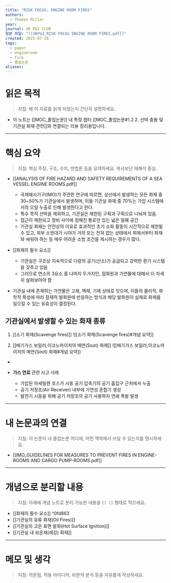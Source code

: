 ```yaml
---
title: "RISK FOCUS: ENGINE ROOM FIRES"
authors:
  - Thomas Miller
year: 
journal: UK P&I CLUB
원본 파일: "[[UKP&I_RISK FOCUS ENGINE ROOM FIRES.pdf]]"
created: 2025-07-28
tags:
  - paper
  - engineroom
  - fire
  - 졸업논문
aliases:
---
```

#  읽은 목적  
> 지침: 왜 이 자료를 읽게 되었는지 간단히 설명하세요.

- 이 노트는 [[MOC_졸업논문]] 내 특정 챕터 [[MOC_졸업논문#1.2.2. 선박 충돌 및 기관실 화재 관련]]와 연결되는 리뷰 정리용입니다.  
---

# 핵심 요약  
> 지침: 핵심 주장, 구조, 수치, 방법론 등을 요약하세요. 복사보단 재해석 중심.

- [[ANALYSIS OF FIRE HAZARD AND SAFETY REQUIREMENTS OF A SEA VESSEL ENGINE ROOMS.pdf]]
	- 국제해사기구(IMO)가 주관한 연구에 따르면, 상선에서 발생하는 모든 화재 중 30~50%가 기관실에서 발생하며, 이들 기관실 화재 중 70%는 가압 시스템에서의 오일 누출로 인해 발생한다고 한다.
	- 특수 목적 선박을 제외하고, 기관실은 제한된 구획과 구획으로 나눠져 있음.
	- 접근이 제한되고 장비 사이에 정해진 통로만 있는 넓은 밀폐 공간
	- 기관실 화재는 안전상의 이유로 효과적인 초기 소화 활동이 시간적으로 제한될 수 있고, 외부 소방대가 시야가 거의 또는 전혀 없는 상태에서 위에서부터 화재와 싸워야 하는 등 매우 어려운 소방 조건을 제시하는 경우가 많다.

- [[화재의 필수 요소]]
	- 기관실은 구조상 지속적으로 다량의 공기(산소)가 공급되고 강력한 환기 시스템을 갖추고 있음
	- 그러므로 연소의 3요소 중 나머지 두가지인, 점화원과 가연물에 대해서 더 자세히 살펴보아야 함

- 기관실 내에 존재하는 가연물은 고체, 액체, 기체 상태로 잇으며, 이들의 물리적, 화학적 특성에 따라 잠재적 발화원에 반응하는 방식과 해당 발화원이 실제로 화제를 일으킬 수 있는 유효성이 결정된다.

## 기관실에서 발생할 수 있는 화재 종류
1. [[소기 화재(Scavenge fires)]]
   ![[소기 화재(Scavenge fires)#개념 요약]]


2. [[배기가스 보일러,이코노마이저의 매연(Soot) 화재]]
   ![[배기가스 보일러,이코노마이저의 매연(Soot) 화재#개념 요약]]
 
 - 



- **가스 연료** 관련 사고 사례
	- 가압된 아세틸렌 호스가 시동 공기 압축기의 공기 흡입구 근처에서 누출
	- 공기 저장조(Air Receiver) 내부에 가연성 혼합기 생성
	- 발전기 시동을 위해 공기 저장조의 공기 사용하자 연쇄 폭발 발생




---

# 내 논문과의 연결  
> 지침: 이 논문이 내 졸업논문 어디에, 어떤 맥락에서 쓰일 수 있는지를 명시하세요.
- [[IMO_GUIDELINES FOR MEASURES TO PREVENT FIRES IN ENGINE-ROOMS AND CARGO PUMP-ROOMS.pdf]]
---

# 개념으로 분리할 내용  
> 지침: 아래에 개념 노트로 분리 가능한 내용을 `[[ ]]` 형태로 적으세요.

- [[화재의 필수 요소]] ^0fd863
- [[기관실의 유류 화재(Oil Fires)]]
- [[기관실의 고온 표면 발화(Hot Surface Ignition)]]
- [[기관실 내 보온재(래깅) 화재]]
---

#  메모 및 생각  
> 지침: 의문점, 적용 아이디어, 비판적 분석 등을 자유롭게 작성하세요.
